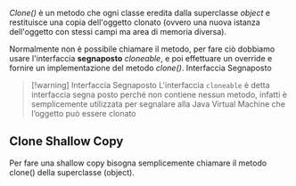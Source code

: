 *Clone()* è un metodo che ogni classe eredita dalla superclasse *object* e restituisce una copia dell'oggetto clonato (ovvero una nuova istanza dell'oggetto con stessi campi ma area di memoria diversa).

Normalmente non è possibile chiamare il metodo, per fare ciò dobbiamo usare l'interfaccia **segnaposto** *cloneable*, e poi effettuare un override e fornire un implementazione del metodo *clone()*.
Interfaccia Segnaposto
>[!warning] Interfaccia Segnaposto
L'interfaccia `cloneable` è detta interfaccia segna posto perché non contiene nessun metodo, infatti è semplicemente utilizzata per segnalare alla Java Virtual Machine che l’oggetto può essere clonato

## Clone Shallow Copy
Per fare una shallow copy bisogna semplicemente chiamare il metodo clone() della superclasse (object).

